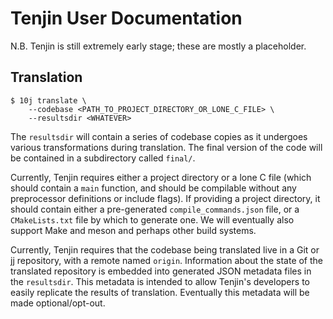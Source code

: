# Tenjin User Documentation

N.B. Tenjin is still extremely early stage; these are mostly a placeholder.

## Translation

```
$ 10j translate \
    --codebase <PATH_TO_PROJECT_DIRECTORY_OR_LONE_C_FILE> \
    --resultsdir <WHATEVER>
```

The `resultsdir` will contain a series of codebase copies as it undergoes
various transformations during translation. The final version of the code
will be contained in a subdirectory called `final/`.

Currently, Tenjin requires either a project directory or a lone C file
(which should contain a `main` function, and should be compilable without
any preprocessor definitions or include flags). If providing a project
directory, it should contain either a pre-generated `compile_commands.json`
file, or a `CMakeLists.txt` file by which to generate one. We will eventually
also support Make and meson and perhaps other build systems.

Currently, Tenjin requires that the codebase being translated live in a
Git or jj repository, with a remote named `origin`. Information about the
state of the translated repository is embedded into generated JSON metadata
files in the `resultsdir`. This metadata is intended to allow Tenjin's
developers to easily replicate the results of translation. Eventually this
metadata will be made optional/opt-out.